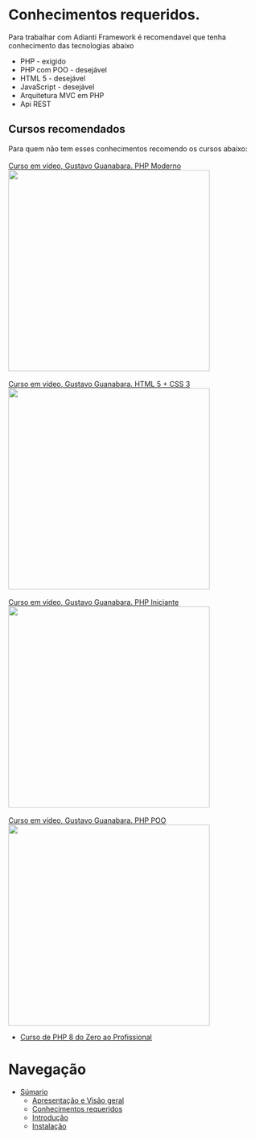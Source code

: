 # Conhecimentos requeridos.

Para trabalhar com Adianti Framework é recomendavel que tenha conhecimento das tecnologias abaixo
* PHP - exigido 
* PHP com POO - desejável 
* HTML 5 - desejável 
* JavaScript - desejável
* Arquitetura MVC em PHP
* Api REST

## Cursos recomendados
Para quem não tem esses conhecimentos recomendo os cursos abaixo:
<br>
<a href="https://www.youtube.com/watch?v=TfsO0BGvGn0&list=PLHz_AreHm4dlFPrCXCmd5g92860x_Pbr_">
    <br>Curso em vídeo, Gustavo Guanabara. PHP Moderno
    <br><img src="https://img.youtube.com/vi/TfsO0BGvGn0/maxresdefault.jpg" width="400"/>
</a>
<br>
<a href="https://www.youtube.com/watch?v=rqvn_c2n9Eg&list=PLHz_AreHm4dn1bAtIJWFrugl5z2Ej_52d">
    <br>Curso em vídeo, Gustavo Guanabara. HTML 5 + CSS 3
    <br><img src="https://img.youtube.com/vi/rqvn_c2n9Eg/maxresdefault.jpg" width="400"/>
</a>
<br>
<a href="https://www.youtube.com/watch?v=F7KzJ7e6EAc&list=PLHz_AreHm4dm4beCCCmW4xwpmLf6EHY9k">
    <br>Curso em vídeo, Gustavo Guanabara. PHP Iniciante
    <br><img src="https://img.youtube.com/vi/F7KzJ7e6EAc/maxresdefault.jpg" width="400"/>
</a>
<br>
<a href="https://www.youtube.com/watch?v=KlIL63MeyMY&list=PLHz_AreHm4dmGuLII3tsvryMMD7VgcT7x">
    <br>Curso em vídeo, Gustavo Guanabara. PHP POO
    <br><img src="https://img.youtube.com/vi/KlIL63MeyMY/maxresdefault.jpg" width="400"/>
</a>

* [Curso de PHP 8 do Zero ao Profissional](https://www.youtube.com/watch?v=O73xbQvGhHk&list=PL0N5TAOhX5E9eJ9Ix6YUIgEw3lNmaIEE9)



# Navegação
* [Súmario](../README.md)
    * [Apresentação e Visão geral](apresentacao.md)
    * [Conhecimentos requeridos](conhecimento_requerido.md)
    * [Introdução](introducao.md)
    * [Instalação](instalacao.md)
